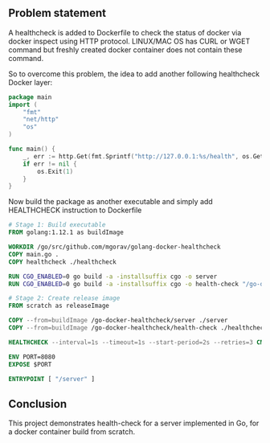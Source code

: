 ## Problem statement

A healthcheck is added to Dockerfile to check the status of docker via docker inspect using HTTP protocol. LINUX/MAC OS has CURL or WGET command but freshly created docker container does not contain these command.

So to overcome this problem, the idea to add another following healthcheck Docker layer:

```go
package main
import (
	"fmt"
	"net/http"
	"os"
)

func main() {
	_, err := http.Get(fmt.Sprintf("http://127.0.0.1:%s/health", os.Getenv("PORT")))
	if err != nil {
		os.Exit(1)
	}
}
```

Now build the package as another executable and simply add HEALTHCHECK instruction to Dockerfile

```dockerfile
# Stage 1: Build executable
FROM golang:1.12.1 as buildImage

WORKDIR /go/src/github.com/mgorav/golang-docker-healthcheck
COPY main.go .
COPY healthcheck ./healthcheck

RUN CGO_ENABLED=0 go build -a -installsuffix cgo -o server
RUN CGO_ENABLED=0 go build -a -installsuffix cgo -o health-check "/go-docker-healthcheck/healthcheck"

# Stage 2: Create release image
FROM scratch as releaseImage

COPY --from=buildImage /go-docker-healthcheck/server ./server
COPY --from=buildImage /go-docker-healthcheck/health-check ./healthcheck

HEALTHCHECK --interval=1s --timeout=1s --start-period=2s --retries=3 CMD [ "/healthcheck" ]

ENV PORT=8080
EXPOSE $PORT

ENTRYPOINT [ "/server" ]

```

## Conclusion

This project demonstrates health-check for a server implemented in Go, for a docker container build from scratch.
